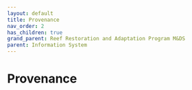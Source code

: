 ```yaml
---
layout: default
title: Provenance
nav_order: 2
has_children: true
grand_parent: Reef Restoration and Adaptation Program M&DS
parent: Information System
---
```

# Provenance
